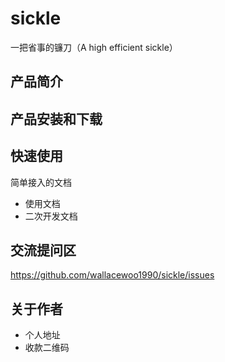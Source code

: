 # sickle
一把省事的镰刀（A high efficient sickle）

## 产品简介

## 产品安装和下载

## 快速使用

 简单接入的文档
 - 使用文档
 - 二次开发文档

## 交流提问区

https://github.com/wallacewoo1990/sickle/issues

## 关于作者

- 个人地址
- 收款二维码






















